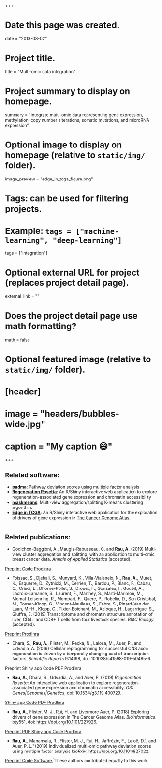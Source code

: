 +++
# Date this page was created.
date = "2018-08-02"

# Project title.
title = "Multi-omic data integration"

# Project summary to display on homepage.
summary = "Integrate multi-omic data representing gene expression, methylation, copy number alterations, somatic mutations, and microRNA expression"

# Optional image to display on homepage (relative to `static/img/` folder).
image_preview = "edge_in_tcga_figure.png"

# Tags: can be used for filtering projects.
# Example: `tags = ["machine-learning", "deep-learning"]`
tags = ["integration"]

# Optional external URL for project (replaces project detail page).
external_link = ""

# Does the project detail page use math formatting?
math = false

# Optional featured image (relative to `static/img/` folder).
# [header]
# image = "headers/bubbles-wide.jpg"
# caption = "My caption :smile:"

+++

## Related software:

- [**padma**](https://github.com/andreamrau/padma): Pathway deviation scores using multiple factor analysis
- [**Regeneration Rosetta**](http://ls-shiny-prod.uwm.edu/rosetta/): An R/Shiny interactive web application to explore
regeneration-associated gene expression and chromatin accessibility
- [**maskmeans**](https://github.com/andreamrau/maskmeans): Multi-view aggregation/splitting K-means clustering algorithm.
- [**Edge in TCGA**](http://ls-shiny-prod.uwm.edu/edge_in_tcga/): An R/Shiny interactive web application for the exploration of drivers of gene expression in [The Cancer Genome Atlas](https://cancergenome.nih.gov/).


<img src="../../img/hex_integrative.png" alt ="" />


## Related publications:

* Godichon-Baggioni, A., Maugis-Rabusseau, C. and **Rau, A.** (2019) Multi-view cluster aggregation and splitting, with an application to multi-omic breast cancer data. *Annals of Applied Statistics* (accepted).
<a class="btn btn-primary btn-outline btn-xs" href="https://hal.archives-ouvertes.fr/hal-01916941" target="_blank" rel="noopener">
  Preprint
</a>
<a class="btn btn-primary btn-outline btn-xs" href="https://github.com/andreamrau/maskmeans" target="_blank" rel="noopener">
  Code
</a>
<a class="btn btn-primary btn-outline btn-xs" href="https://prodinra.inra.fr/record/441070" target="_blank" rel="noopener">
  ProdInra
</a>

* Foissac, S., Djebali, S., Munyard, K., Villa-Vialaneix, N., **Rau, A.**, Muret, K., Esquerre, D., Zytnicki, M., Derrien, T., Bardou, P., Blanc, F., Cabau, C., Crisci, E., Dhorne-Pollet, S., Drouet, F., Gonzales, I., Goubil, A., Lacroix-Lamande, S., Laurent, F., Marthey, S., Marti-Marimon, M., Momal-Leisenring, R., Mompart, F., Quere, P., Robelin, D., San Cristobal, M., Tosser-Klopp, G., Vincent-Naulleau, S., Fabre, S., Pinard-Van der Laan, M.-H., Klopp, C., Tixier-Boichard, M., Acloque, H., Lagarrigue, S., Giuffra, E. (2019) Transcriptome and chromatin structure
annotation of liver, CD4+ and CD8+ T cells from four livestock species. *BMC Biology* (accepted). 
<a class="btn btn-primary btn-outline btn-xs" href="https://www.biorxiv.org/content/early/2018/05/11/316091v2" target="_blank" rel="noopener">
  Preprint
</a>
<a class="btn btn-primary btn-outline btn-xs" href="https://prodinra.inra.fr/record/441070" target="_blank" rel="noopener">
  ProdInra
</a>


* Dhara, S., **Rau, A.**, Flister, M., Recka, N., Laiosa, M., Auer, P., and Udvadia, A. (2019) Cellular reprogramming for successful CNS axon regeneration is driven by a temporally changing cast of transcription factors. *Scientific Reports* 9:14198, doi: 10.1038/s41598-019-50485-6.
<a class="btn btn-primary btn-outline btn-xs" href="https://www.biorxiv.org/content/10.1101/638734v3" target="_blank" rel="noopener">
 Preprint
</a> 
<a class="btn btn-primary btn-outline btn-xs" href="http://ls-shiny-prod.uwm.edu/rosetta/" target="_blank" rel="noopener">
 Shiny app
</a> 
<a class="btn btn-primary btn-outline btn-xs" href="https://github.com/andreamrau/OpticRegen_2019" target="_blank" rel="noopener">
 Code
</a> 
<a class="btn btn-primary btn-outline btn-xs" href="https://www.nature.com/articles/s41598-019-50485-6" target="_blank" rel="noopener">
  PDF
</a> 
<a class="btn btn-primary btn-outline btn-xs" href="https://prodinra.inra.fr/record/481438" target="_blank" rel="noopener">
  ProdInra
</a>

* **Rau, A.**, Dhara, S., Udvadia, A., and Auer, P. (2019) *Regeneration Rosetta*: An interactive web application to explore
regeneration-associated gene expression and chromatin accessibility. *G3: Genes|Genomes|Genetics*, doi: 10.1534/g3.119.400729..  
<a class="btn btn-primary btn-outline btn-xs" href="http://ls-shiny-prod.uwm.edu/rosetta/" target="_blank" rel="noopener">
 Shiny app
</a> 
<a class="btn btn-primary btn-outline btn-xs" href="https://github.com/andreamrau/rosetta" target="_blank" rel="noopener">
 Code
</a> 
<a class="btn btn-primary btn-outline btn-xs" href="https://www.g3journal.org/content/9/12/3953" target="_blank" rel="noopener">
  PDF
</a> 
<a class="btn btn-primary btn-outline btn-xs" href="https://prodinra.inra.fr/record/481437" target="_blank" rel="noopener">
  ProdInra
</a>

* **Rau, A.**, Flister, M. J., Rui, H. and Livermore Auer, P. (2018) Exploring drivers of gene expression in The Cancer Genome Atlas. *Bioinformatics*, bty551, doi: https://doi.org/10.1101/227926.
<a class="btn btn-primary btn-outline btn-xs" href="https://www.biorxiv.org/content/early/2018/05/02/227926" target="_blank" rel="noopener">
  Preprint
</a> 
<a class="btn btn-primary btn-outline btn-xs" href="https://academic.oup.com/bioinformatics/advance-article-abstract/doi/10.1093/bioinformatics/bty551/5047764" target="_blank" rel="noopener">
  PDF
</a> 
<a class="btn btn-primary btn-outline btn-xs" href="http://ls-shiny-prod.uwm.edu/edge_in_tcga/" target="_blank" rel="noopener">
  Shiny app
</a> 
<a class="btn btn-primary btn-outline btn-xs" href="https://github.com/andreamrau/EDGE-in-TCGA" target="_blank" rel="noopener">
 Code
</a> 
<a class="btn btn-primary btn-outline btn-xs" href="https://prodinra.inra.fr/record/452734" target="_blank" rel="noopener">
  ProdInra
</a>

* **Rau, A.**, Manansala, R., Flister, M. J., Rui, H., Jaffr&eacute;zic, F., Lalo&euml;, D.&sup1;, and Auer, P. L.&sup1; (2019) Individualized multi-omic pathway deviation scores using multiple factor analysis *bioRxiv*, https://doi.org/10.1101/827022. 
<a class="btn btn-primary btn-outline btn-xs" href="https://www.biorxiv.org/content/10.1101/827022v2" target="_blank" rel="noopener">
  Preprint
</a>
<a class="btn btn-primary btn-outline btn-xs" href="https://github.com/andreamrau/RMFRJLA_2019" target="_blank" rel="noopener">
  Code
</a>
<a class="btn btn-primary btn-outline btn-xs" href="https://github.com/andreamrau/padma" target="_blank" rel="noopener">
  Software
</a>  
&sup1;These authors contributed equally to this work.




